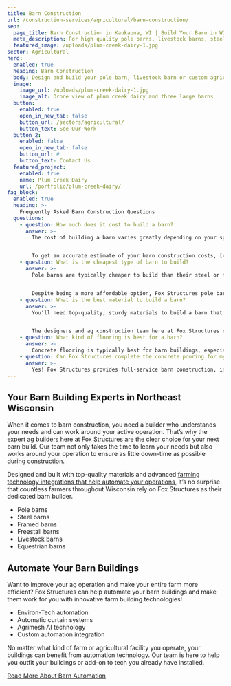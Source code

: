 ```yaml
---
title: Barn Construction 
url: /construction-services/agricultural/barn-construction/
seo:
  page_title: Barn Construction in Kaukauna, WI | Build Your Barn in WI
  meta_description: For high quality pole barns, livestock barns, steel barns and more, Fox Structures is your local barn builder in Wisconsin. Contact us today at (920) 766-9305.
  featured_image: /uploads/plum-creek-dairy-1.jpg
sector: Agricultural
hero: 
  enabled: true
  heading: Barn Construction
  body: Design and build your pole barn, livestock barn or custom agricultural facility with top-quality materials and advanced farming technology built to improve and support your operation.
  image: 
    image_url: /uploads/plum-creek-dairy-1.jpg
    image_alt: Drone view of plum creek dairy and three large barns
  button:
    enabled: true
    open_in_new_tab: false
    button_url: /sectors/agricultural/
    button_text: See Our Work
  button_2:
    enabled: false
    open_in_new_tab: false
    button_url: #
    button_text: Contact Us
  featured_project: 
    enabled: true
    name: Plum Creek Dairy
    url: /portfolio/plum-creek-dairy/
faq_block:
  enabled: true
  heading: >-
    Frequently Asked Barn Construction Questions
  questions:
    - question: How much does it cost to build a barn?
      answer: >-
        The cost of building a barn varies greatly depending on your specific project specifications, timeline and more. Here at Fox Structures, we offer premier barn building services that take your unique operation and needs into account, as well as the use of high-quality materials that last, even in harsh Wisconsin weather conditions. 


        To get an accurate estimate of your barn construction costs, [contact us today](/contact/) or give us a call at <a href="tel:920-766-9305">920-766-9305</a>.
    - question: What is the cheapest type of barn to build?
      answer: >-
        Pole barns are typically cheaper to build than their steel or frame barn counterparts. However, this will of course depend on other factors such as additional materials used, the size of the barn, the amount of concrete pouring needed and additional factors. 


        Despite being a more affordable option, Fox Structures pole barns are still built with the highest quality materials and building techniques to ensure long-lasting functional and structural integrity.
    - question: What is the best material to build a barn?
      answer: >-
        You’ll need top-quality, sturdy materials to build a barn that can withstand the harsh Wisconsin weather. Steel is a commonly used material for barn walls and siding that provides protection from the weather, as well as the structural integrity needed to stay functional for years to come. 


        The designers and ag construction team here at Fox Structures can help you determine the best materials for your unique barn construction project.
    - question: What kind of flooring is best for a barn?
      answer: >-
        Concrete flooring is typically best for barn buildings, especially those used for livestock and/or storage. Concrete is not only very sturdy and can withstand a heavy amount of wear and tear, but it is also extremely easy to clean. Plus, <a href="https://clmfireproofing.com/understanding-the-fire-resistance-of-concrete/" target="_blank" rel="noopener noreferrer nofollower">concrete is one of the most fire-resistant materials available for barn construction</a>. This makes it the optimal choice for most barn buildings, no matter what kind of ag operation you have.
    - question: Can Fox Structures complete the concrete pouring for my barn construction project?
      answer: >-
        Yes! Fox Structures provides full-service barn construction, including concrete work. Thanks to our merger with R&R Concrete, our team can now complete large-scale concrete projects faster and more precisely than ever.
---
```


## Your Barn Building Experts in Northeast Wisconsin

When it comes to barn construction, you need a builder who understands your needs and can work around your active operation. That’s why the expert ag builders here at Fox Structures are the clear choice for your next barn build. Our team not only takes the time to learn your needs but also works around your operation to ensure as little down-time as possible during construction. 

Designed and built with top-quality materials and advanced [farming technology integrations that help automate your operations](/resources/farming-technology-automating-agricultural-buildings/#farming-technology-meets-innovative-construction), it’s no surprise that countless farmers throughout Wisconsin rely on Fox Structures as their dedicated barn builder. 

- Pole barns
- Steel barns
- Framed barns
- Freestall barns
- Livestock barns
- Equestrian barns

## Automate Your Barn Buildings

Want to improve your ag operation and make your entire farm more efficient? Fox Structures can help automate your barn buildings and make them work for you with innovative farm building technologies! 

- Environ-Tech automation 
- Automatic curtain systems
- Agrimesh AI technology 
- Custom automation integration 

No matter what kind of farm or agricultural facility you operate, your buildings can benefit from automation technology. Our team is here to help you outfit your buildings or add-on to tech you already have installed.

<a class="btn btn--secondary" href="/resources/farming-technology-automating-agricultural-buildings/">Read More About Barn Automation</a>

